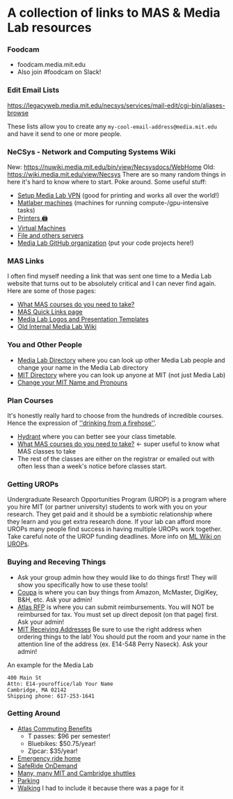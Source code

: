 # A collection of links to MAS & Media Lab resources 

### Foodcam
* foodcam.media.mit.edu
* Also join #foodcam on Slack!

### Edit Email Lists
https://legacyweb.media.mit.edu/necsys/services/mail-edit/cgi-bin/aliases-browse

These lists allow you to create any `my-cool-email-address@media.mit.edu` and have it send to one or more people.

### NeCSys - Network and Computing Systems Wiki
New: https://nuwiki.media.mit.edu/bin/view/Necsysdocs/WebHome
Old: https://wiki.media.mit.edu/view/Necsys
There are so many random things in here it's hard to know where to start. Poke around.
Some useful stuff:
* [Setup Media Lab VPN](https://nuwiki.media.mit.edu/bin/view/Necsysdocs/HowToVPN) (good for printing and works all over the world!)
* [Matlaber machines](https://nuwiki.media.mit.edu/bin/view/Necsysdocs/MatlaberNotes) (machines for running compute-/gpu-intensive tasks)
* [Printers 🖨️](https://nuwiki.media.mit.edu/bin/view/Main/LabPrinters)
* [Virtual Machines](https://nuwiki.media.mit.edu/bin/view/Necsysdocs/VirtualMachines)
* [File and others servers](https://nuwiki.media.mit.edu/bin/view/Necsysdocs/ConnectToMediaLabServers)
* [Media Lab GitHub organization](https://nuwiki.media.mit.edu/bin/view/Necsysdocs/UseTheMediaLabGitHub) (put your code projects here!)


### MAS Links
I often find myself needing a link that was sent one time to a Media Lab website that turns out to be absolutely critical and I can never find again. Here are some of those pages:
* [What MAS courses do you need to take?](https://www.media.mit.edu/posts/registration-information/)
* [MAS Quick Links page](https://www.media.mit.edu/posts/quick-links/)
* [Media Lab Logos and Presentation Templates](https://www.media.mit.edu/posts/identity-materials/)
* [Old Internal Media Lab Wiki](https://wiki.media.mit.edu/view/Main/)

### You and Other People
* [Media Lab Directory](https://people.media.mit.edu) where you can look up other Media Lab people and change your name in the Media Lab directory
* [MIT Directory](https://web.mit.edu/directory/) where you can look up anyone at MIT (not just Media Lab)
* [Change your MIT Name and Pronouns](https://profile.atlas-apps.mit.edu/)

### Plan Courses
It's honestly really hard to choose from the hundreds of incredible courses. Hence the expression of [''drinking from a firehose''](http://hacks.mit.edu/Hacks/by_year/1991/fire_hydrant/).
* [Hydrant](https://hydrant.mit.edu/) where you can better see your class timetable.
* [What MAS courses do you need to take?](https://www.media.mit.edu/posts/registration-information/) <- super useful to know what MAS classes to take
* The rest of the classes are either on the registrar or emailed out with often less than a week's notice before classes start.

### Getting UROPs
Undergraduate Research Opportunities Program (UROP) is a program where you hire MIT (or partner university) students to work with you on your research. They get paid and it should be a symbiotic relationship where they learn and you get extra research done. If your lab can afford more UROPs many people find success in having multiple UROPs work together. Take careful note of the UROP funding deadlines. More info on [ML Wiki on UROPs](https://wiki.media.mit.edu/view/MAS/UROP).

### Buying and Receving Things
* Ask your group admin how they would like to do things first! They will show you specifically how to use these tools!
* [Coupa](https://mit.coupahost.com/) is where you can buy things from Amazon, McMaster, DigiKey, B&H, etc. Ask your admin!
* [Atlas RFP](https://atlas.mit.edu/atlas/Main.action?tab=home&sapSystemId=PS1&sub=group_my_reimburse) is where you can submit reimbursements. You will NOT be reimbursed for tax. You must set up direct deposit (on that page) first. Ask your admin!
* [MIT Receiving Addresses](https://web.mit.edu/facilities/services/mail/shipping-receiving.html) Be sure to use the right address when ordering things to the lab! You should put the room and your name in the attention line of the address (ex. E14-548 Perry Naseck). Ask your admin!

An example for the Media Lab
```
400 Main St
Attn: E14-youroffice/lab Your Name
Cambridge, MA 02142
Shipping phone: 617-253-1641
```

### Getting Around
* [Atlas Commuting Benefits](https://atlas.mit.edu/atlas/Main.action?tab=aboutMe&sapSystemId=PS1&sub=commuting)
  * T passes: $96 per semester!
  * Bluebikes: $50.75/year!
  * Zipcar: $35/year!
* [Emergency ride home](http://web.mit.edu/facilities/transportation/emergencyride.html)
* [SafeRide OnDemand](https://web.mit.edu/facilities/transportation/shuttles/safe_ride.html)
* [Many, many MIT and Cambridge shuttles](https://web.mit.edu/facilities/transportation/shuttles/index.html)
* [Parking](https://web.mit.edu/facilities/transportation/parking/index.html)
* [Walking](https://web.mit.edu/facilities/transportation/walking.html) I had to include it because there was a page for it


